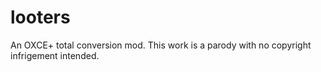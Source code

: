 # looters
An OXCE+ total conversion mod.
This work is a parody with no copyright infrigement intended.
